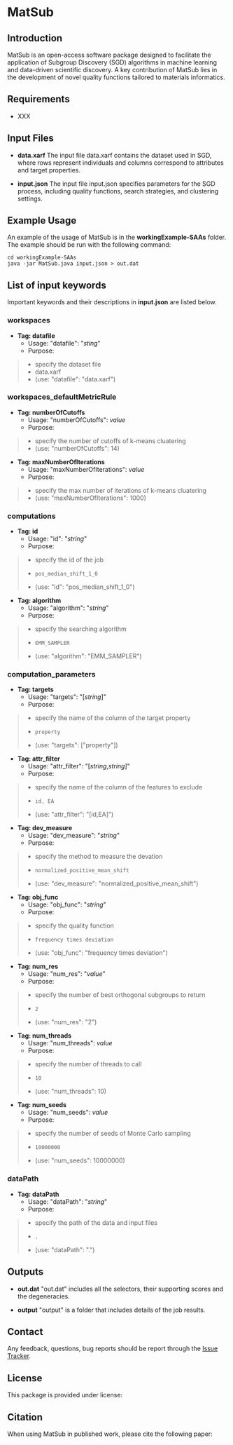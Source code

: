 # MatSub

## Introduction
MatSub is an open-access software package designed to facilitate the application of Subgroup Discovery (SGD) algorithms in machine learning and data-driven scientific discovery. A key contribution of MatSub lies in the development of novel quality functions tailored to materials informatics.

## Requirements
- XXX

## Input Files
- **data.xarf**
The input file data.xarf contains the dataset used in SGD, where rows represent individuals and columns correspond to attributes and target properties.

- **input.json**
The input file input.json specifies parameters for the SGD process, including quality functions, search strategies, and clustering settings.

## Example Usage
An example of the usage of MatSub is in the **workingExample-SAAs** folder. The example should be run with the following command:
~~~
cd workingExample-SAAs
java -jar MatSub.java input.json > out.dat
~~~

## List of input keywords
Important keywords and their descriptions in **input.json** are listed below.

### workspaces
- **Tag: datafile** 
	- Usage: "datafile": "*sting*"
	- Purpose: 
> -   specify the dataset file
> -   data.xarf
> -    (use: "datafile": "data.xarf")

### workspaces_defaultMetricRule
- **Tag: numberOfCutoffs**
	- Usage: "numberOfCutoffs": *value*
	- Purpose:
> -   specify the number of cutoffs of k-means cluatering
> -    (use: "numberOfCutoffs": 14)

- **Tag: maxNumberOfIterations**
	- Usage: "maxNumberOfIterations": *value*
	- Purpose:
> -   specify the max number of iterations of k-means cluatering
> -    (use: "maxNumberOfIterations": 1000)

### computations
-  **Tag: id**
	- Usage: "id": "*string*"
	- Purpose:
> -   specify the id of the job
> -     pos_median_shift_1_0
> -    (use: "id": "pos_median_shift_1_0")

-  **Tag: algorithm**
	- Usage: "algorithm": "*string*"
	- Purpose:
> -   specify the searching algorithm
> -     EMM_SAMPLER
> -    (use: "algorithm": "EMM_SAMPLER")

### computation_parameters
-  **Tag: targets**
	- Usage: "targets": "[*string*]"
	- Purpose:
> -   specify the name of the column of the target property
> -     property
> -    (use: "targets": ["property"])

-  **Tag: attr_filter**
	- Usage: "attr_filter": "[*string*,*string*]"
	- Purpose:
> -   specify the name of the column of the features to exclude
> -     id, EA
> -    (use: "attr_filter": "[id,EA]")

-  **Tag: dev_measure**
	- Usage: "dev_measure": "*string*"
	- Purpose:
> -   specify the method to measure the devation 
> -     normalized_positive_mean_shift
> -    (use: "dev_measure": "normalized_positive_mean_shift")

-  **Tag: obj_func**
	- Usage: "obj_func": "*string*"
	- Purpose:
> -   specify the quality function 
> -     frequency times deviation
> -    (use: "obj_func": "frequency times deviation")

-  **Tag: num_res**
	- Usage: "num_res": "*value*"
	- Purpose:
> -   specify the number of best orthogonal subgroups to return
> -     2
> -    (use: "num_res": "2")

-  **Tag: num_threads**
	- Usage: "num_threads": *value*
	- Purpose:
> -   specify the number of threads to call
> -     10
> -    (use: "num_threads": 10)

-  **Tag: num_seeds**
	- Usage: "num_seeds": *value*
	- Purpose:
> -   specify the number of seeds of Monte Carlo sampling
> -     10000000
> -    (use: "num_seeds": 10000000)

### dataPath
-  **Tag: dataPath**
	- Usage: "dataPath": "*string*"
	- Purpose:
> -   specify the path of the data and input files
> -     .
> -    (use: "dataPath": ".")

## Outputs
- **out.dat**
"out.dat" includes all the selectors, their supporting scores and the degeneracies.

- **output**
"output" is a folder that includes details of the job results.

## Contact
Any feedback, questions, bug reports should be report through the [Issue Tracker](https://github.com/XiaojuanHu/MatSub/issues).

## License
This package is provided under license:

## Citation
When using MatSub in published work, please cite the following paper:




















